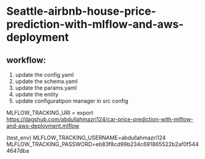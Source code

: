 # Seattle-airbnb-house-price-prediction-with-mlflow-and-aws-deployment

## workflow:
1. update the config.yaml
2. update the schema.yaml
3. update the params.yaml
4. update the entity
5. update configuratipon manager in src config


MLFLOW_TRACKING_URI = export https://dagshub.com/abdullahmazri124/car-price-prediction-with-mlflow-and-aws-deployment.mlflow



(test_env) MLFLOW_TRACKING_USERNAME=abdullahmazri124
MLFLOW_TRACKING_PASSWORD=eb83f8cd99b234c691865522b2af0f5444647dba